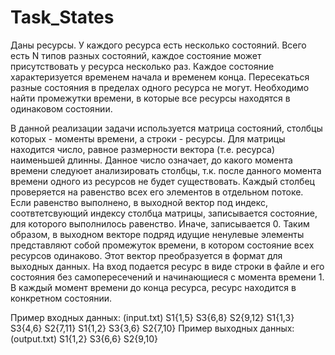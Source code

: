 # Task_States

Даны ресурсы. У каждого ресурса есть несколько состояний. 
Всего есть N типов разных состояний, каждое состояние может присутствовать у ресурса несколько раз. 
Каждое состояние характеризуется временем начала и временем конца. Пересекаться разные состояния в пределах одного ресурса не могут. 
Необходимо найти промежутки времени, в которые все ресурсы находятся в одинаковом состоянии.

В данной реализации задачи используется матрица состояний, столбцы которых - моменты времени, а строки - ресурсы. Для матрицы находится число, равное размерности вектора (т.е. ресурса) наименьшей длинны.
Данное число означает, до какого момента времени следуюет анализировать столбцы, т.к. после данного момента времени одного из ресурсов не будет существовать.
Каждый столбец проверяется на равенство всех его элементов в отдельном потоке.
Если равенство выполнено, в выходной вектор под индекс, соотвтетсвующий индексу столбца матрицы, записывается состояние, для которого выполнилось равенство.
Иначе, записывается 0.
Таким образом, в выходном векторе подряд идущие ненулевые элементы представляют собой промежуток времени, в котором состояние всех ресурсов одинаково. 
Этот вектор преобразуется в формат для выходных данных.
На вход подается ресурс в виде строки в файле и его состояния без самопересечений и начинающиеся с момента времени 1. В каждый момент времени до конца ресурса, ресурс находится в конкретном состоянии.


Пример входных данных: (input.txt)
S1{1,5} S3{6,8} S2{9,12}
S1{1,3} S3{4,6} S2{7,11}
S1{1,2} S3{3,6} S2{7,10}
Пример выходных данных: (output.txt)
S1{1,2} S3{6,6} S2{9,10} 
